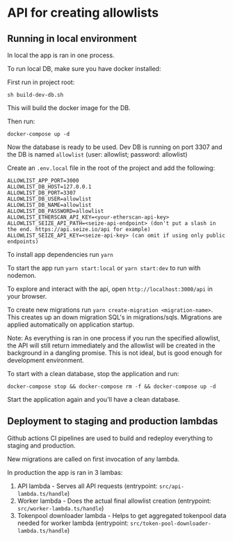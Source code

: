 # API for creating allowlists

## Running in local environment

In local the app is ran in one process.

To run local DB, make sure you have docker installed:

First run in project root:

```
sh build-dev-db.sh
```

This will build the docker image for the DB.

Then run:

```
docker-compose up -d
```

Now the database is ready to be used. Dev DB is running on port 3307 and the DB is named `allowlist` (user: allowlist; password: allowlist)

Create an `.env.local` file in the root of the project and add the following:

```
ALLOWLIST_APP_PORT=3000
ALLOWLIST_DB_HOST=127.0.0.1
ALLOWLIST_DB_PORT=3307
ALLOWLIST_DB_USER=allowlist
ALLOWLIST_DB_NAME=allowlist
ALLOWLIST_DB_PASSWORD=allowlist
ALLOWLIST_ETHERSCAN_API_KEY=<your-etherscan-api-key>
ALLOWLIST_SEIZE_API_PATH=<seize-api-endpoint> (don't put a slash in the end. https://api.seize.io/api for example)
ALLOWLIST_SEIZE_API_KEY=<seize-api-key> (can omit if using only public endpoints)
```

To install app dependencies run `yarn`

To start the app run `yarn start:local` or `yarn start:dev` to run with nodemon.

To explore and interact with the api, open `http://localhost:3000/api` in your browser.

To create new migrations run `yarn create-migration <migration-name>`. This creates up an down migration SQL's in migrations/sqls. Migrations are applied automatically on application startup.

Note: As everything is ran in one process if you run the specified allowlist, the API will still return immediately and the allowlist will be created in the background in a dangling promise. 
This is not ideal, but is good enough for development environment.

To start with a clean database, stop the application and run:

```
docker-compose stop && docker-compose rm -f && docker-compose up -d
```

Start the application again and you'll have a clean database.

## Deployment to staging and production lambdas

Github actions CI pipelines are used to build and redeploy everything to staging and production.

New migrations are called on first invocation of any lambda.

In production the app is ran in 3 lambas:

1. API lambda - Serves all API requests (entrypoint: `src/api-lambda.ts/handle`)
2. Worker lambda - Does the actual final allowlist creation (entrypoint: `src/worker-lambda.ts/handle`)
3. Tokenpool downloader lambda - Helps to get aggregated tokenpool data needed for worker lambda (entrypoint: `src/token-pool-downloader-lambda.ts/handle`)